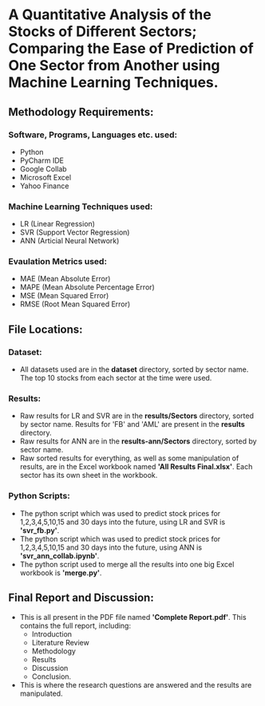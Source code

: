 # A Quantitative Analysis of the Stocks of Different Sectors; Comparing the Ease of Prediction of One Sector from Another using Machine Learning Techniques.

## Methodology Requirements:
### Software, Programs, Languages etc. used:
- Python
- PyCharm IDE
- Google Collab
- Microsoft Excel
- Yahoo Finance

### Machine Learning Techniques used:
- LR (Linear Regression)
- SVR (Support Vector Regression)
- ANN (Articial Neural Network)

### Evaulation Metrics used:
- MAE (Mean Absolute Error)
- MAPE (Mean Absolute Percentage Error)
- MSE (Mean Squared Error)
- RMSE (Root Mean Squared Error)

## File Locations:
### Dataset:
- All datasets used are in the **dataset** directory, sorted by sector name. The top 10 stocks from each sector at the time were used.

### Results:
- Raw results for LR and SVR are in the **results/Sectors** directory, sorted by sector name. Results for 'FB' and 'AML' are present in the **results** directory.
- Raw results for ANN are in the **results-ann/Sectors** directory, sorted by sector name.
- Raw sorted results for everything, as well as some manipulation of results, are in the Excel workbook named **'All Results Final.xlsx'**. Each sector has its own sheet in the workbook.

### Python Scripts:
- The python script which was used to predict stock prices for 1,2,3,4,5,10,15 and 30 days into the future, using LR and SVR is **'svr_fb.py'**.
- The python script which was used to predict stock prices for 1,2,3,4,5,10,15 and 30 days into the future, using ANN is **'svr_ann_collab.ipynb'**.
- The python script used to merge all the results into one big Excel workbook is **'merge.py'**.

## Final Report and Discussion:
- This is all present in the PDF file named **'Complete Report.pdf'**. This contains the full report, including:
    - Introduction
    - Literature Review
    - Methodology
    - Results
    - Discussion
    - Conclusion.
- This is where the research questions are answered and the results are manipulated. 

